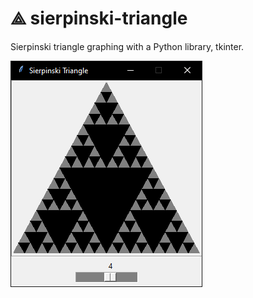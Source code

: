 # ⟁ sierpinski-triangle
Sierpinski triangle graphing with a Python library, tkinter.

![Base](images/base.png)
